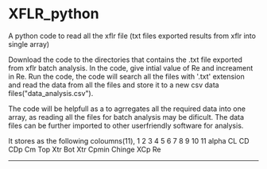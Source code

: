 # XFLR_python
A python code to read all the xflr file (txt files exported results from xflr into single array)



Download the code to the directories that contains the .txt file exported from xflr batch analysis. In the code, give intial value of Re and increament in Re. Run the code, the code will search all the files with '.txt' extension and read the data from all the files and store it to a new csv data files("data_analysis.csv").


The code will be helpfull as a to agrregates all the required data into one array, as reading all the files for batch analysis may be dificult. The data files can be further imported to other userfriendly software for analysis.


It stores as the following coloumns(11), 
 1        2         3        4          5        6         7        8         9         10          11
alpha     CL        CD       CDp       Cm      Top Xtr   Bot Xtr   Cpmin    Chinge     XCp         Re
 ------- -------- --------- --------- -------- -------   -------  --------  --------- ---------   ---------
